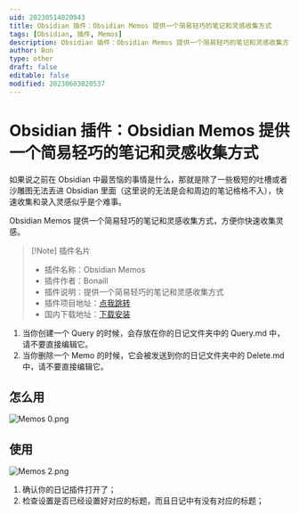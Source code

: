 ```yaml
---
uid: 20230514020943
title: Obsidian 插件：Obsidian Memos 提供一个简易轻巧的笔记和灵感收集方式
tags: [Obsidian, 插件, Memos]
description: Obsidian 插件：Obsidian Memos 提供一个简易轻巧的笔记和灵感收集方式
author: Bon
type: other
draft: false
editable: false
modified: 20230603020537
---
```


# Obsidian 插件：Obsidian Memos 提供一个简易轻巧的笔记和灵感收集方式

如果说之前在 Obsidian 中最苦恼的事情是什么，那就是除了一些极短的吐槽或者沙雕图无法丢进 Obsidian 里面（这里说的无法是会和周边的笔记格格不入），快速收集和录入灵感似乎是个难事。

Obsidian Memos 提供一个简易轻巧的笔记和灵感收集方式，方便你快速收集灵感。

> [!Note] 插件名片
> - 插件名称：Obsidian Memos
> - 插件作者：Bonaill
> - 插件说明：提供一个简易轻巧的笔记和灵感收集方式
> - 插件项目地址：[点我跳转](https://github.com/Quorafind/Obsidian-Memos)
> - 国内下载地址：[下载安装](https://pkmer.cn/products/plugin/pluginMarket/?obsidian-memos)

1. 当你创建一个 Query 的时候，会存放在你的日记文件夹中的 Query.md 中，请不要直接编辑它。
2. 当你删除一个 Memo 的时候，它会被发送到你的日记文件夹中的 Delete.md 中，请不要直接编辑它。

## 怎么用

![Memos 0.png](https://cdn.pkmer.cn/images/Memos%200.png!pkmer)

## 使用

![Memos 2.png](https://cdn.pkmer.cn/images/Memos%202.png!pkmer)

1. 确认你的日记插件打开了；
2. 检查设置是否已经设置好对应的标题，而且日记中有没有对应的标题；
